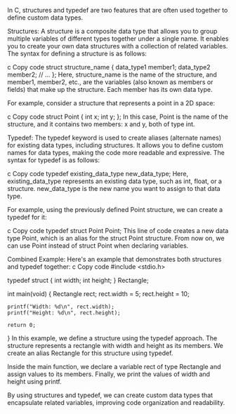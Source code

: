 In C, structures and typedef are two features that are often used together to define custom data types.

Structures:
A structure is a composite data type that allows you to group multiple variables of different types together under a single name. It enables you to create your own data structures with a collection of related variables.
The syntax for defining a structure is as follows:

c
Copy code
struct structure_name {
    data_type1 member1;
    data_type2 member2;
    // ...
};
Here, structure_name is the name of the structure, and member1, member2, etc., are the variables (also known as members or fields) that make up the structure. Each member has its own data type.

For example, consider a structure that represents a point in a 2D space:

c
Copy code
struct Point {
    int x;
    int y;
};
In this case, Point is the name of the structure, and it contains two members: x and y, both of type int.

Typedef:
The typedef keyword is used to create aliases (alternate names) for existing data types, including structures. It allows you to define custom names for data types, making the code more readable and expressive.
The syntax for typedef is as follows:

c
Copy code
typedef existing_data_type new_data_type;
Here, existing_data_type represents an existing data type, such as int, float, or a structure. new_data_type is the new name you want to assign to that data type.

For example, using the previously defined Point structure, we can create a typedef for it:

c
Copy code
typedef struct Point Point;
This line of code creates a new data type Point, which is an alias for the struct Point structure. From now on, we can use Point instead of struct Point when declaring variables.

Combined Example:
Here's an example that demonstrates both structures and typedef together:
c
Copy code
#include <stdio.h>

typedef struct {
    int width;
    int height;
} Rectangle;

int main(void) {
    Rectangle rect;
    rect.width = 5;
    rect.height = 10;

    printf("Width: %d\n", rect.width);
    printf("Height: %d\n", rect.height);

    return 0;
}
In this example, we define a structure using the typedef approach. The structure represents a rectangle with width and height as its members. We create an alias Rectangle for this structure using typedef.

Inside the main function, we declare a variable rect of type Rectangle and assign values to its members. Finally, we print the values of width and height using printf.

By using structures and typedef, we can create custom data types that encapsulate related variables, improving code organization and readability.
